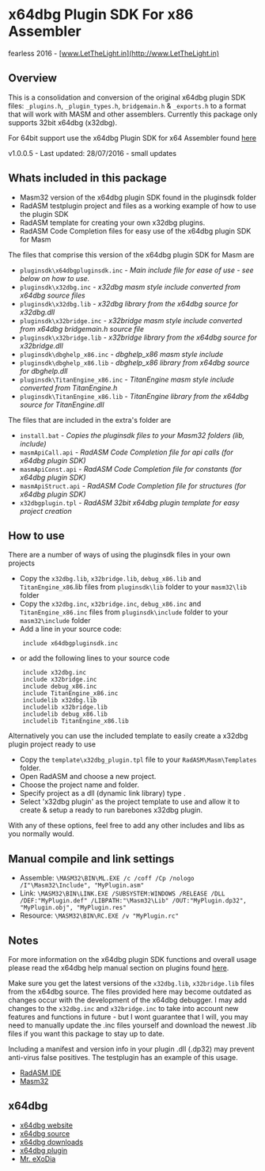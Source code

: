 # x64dbg Plugin SDK For x86 Assembler

fearless 2016 - [www.LetTheLight.in](http://www.LetTheLight.in)

## Overview

This is a consolidation and conversion of the original x64dbg plugin SDK files: `_plugins.h`, `_plugin_types.h`, `bridgemain.h` & `_exports.h` to a format that will work with MASM and other assemblers. Currently this package only supports 32bit x64dbg (x32dbg).

For 64bit support use the x64dbg Plugin SDK for x64 Assembler found [here](https://github.com/mrfearless/x64dbg-Plugin-SDK-for-x64-Assembler)

v1.0.0.5 - Last updated: 28/07/2016 - small updates

## Whats included in this package
* Masm32 version of the x64dbg plugin SDK found in the pluginsdk folder
* RadASM testplugin project and files as a working example of how to use the plugin SDK
* RadASM template for creating your own x32dbg plugins.
* RadASM Code Completion files for easy use of the x64dbg plugin SDK for Masm

The files that comprise this version of the x64dbg plugin SDK for Masm are

* `pluginsdk\x64dbgpluginsdk.inc` - _Main include file for ease of use - see below on how to use._
* `pluginsdk\x32dbg.inc` - _x32dbg masm style include converted from x64dbg source files_
* `pluginsdk\x32dbg.lib` - _x32dbg library from the x64dbg source for x32dbg.dll_
* `pluginsdk\x32bridge.inc` - _x32bridge masm style include converted from x64dbg bridgemain.h source file_
* `pluginsdk\x32bridge.lib` - _x32bridge library from the x64dbg source for x32bridge.dll_
* `pluginsdk\dbghelp_x86.inc` - _dbghelp_x86 masm style include_
* `pluginsdk\dbghelp_x86.lib` - _dbghelp_x86 library from x64dbg source for dbghelp.dll_
* `pluginsdk\TitanEngine_x86.inc` - _TitanEngine masm style include converted from TitanEngine.h_
* `pluginsdk\TitanEngine_x86.lib` - _TitanEngine library from the x64dbg source for TitanEngine.dll_

The files that are included in the extra's folder are

* `install.bat` - _Copies the pluginsdk files to your Masm32 folders (lib, include)_
* `masmApiCall.api` - _RadASM Code Completion file for api calls (for x64dbg plugin SDK)_
* `masmApiConst.api` - _RadASM Code Completion file for constants (for x64dbg plugin SDK)_
* `masmApiStruct.api` - _RadASM Code Completion file for structures (for x64dbg plugin SDK)_
* `x32dbgplugin.tpl` - _RadASM 32bit x64dbg plugin template for easy project creation_


## How to use
There are a number of ways of using the pluginsdk files in your own projects

* Copy the `x32dbg.lib`, `x32bridge.lib`, `debug_x86.lib` and `TitanEngine_x86`.lib files from `pluginsdk\lib` folder to your `masm32\lib` folder
* Copy the `x32dbg.inc`, `x32bridge.inc`, `debug_x86.inc` and `TitanEngine_x86.inc` files from `pluginsdk\include` folder to your `masm32\include` folder
* Add a line in your source code:
```
    include x64dbgpluginsdk.inc
```
* or add the following lines to your source code
```
    include x32dbg.inc
    include x32bridge.inc
    include debug_x86.inc
	include TitanEngine_x86.inc
	includelib x32dbg.lib
    includelib x32bridge.lib
    includelib debug_x86.lib
	includelib TitanEngine_x86.lib
```

Alternatively you can use the included template to easily create a x32dbg plugin project ready to use

* Copy the `template\x32dbg_plugin.tpl` file to your `RadASM\Masm\Templates` folder.
* Open RadASM and choose a new project.
* Choose the project name and folder.
* Specify project as a dll (dynamic link library) type .
* Select 'x32dbg plugin' as the project template to use and allow it to create & setup a ready to run barebones x32dbg plugin.

With any of these options, feel free to add any other includes and libs as you normally would.

## Manual compile and link settings
* Assemble: `\MASM32\BIN\ML.EXE /c /coff /Cp /nologo /I"\Masm32\Include", "MyPlugin.asm"`
* Link: `\MASM32\BIN\LINK.EXE /SUBSYSTEM:WINDOWS /RELEASE /DLL /DEF:"MyPlugin.def" /LIBPATH:"\Masm32\Lib" /OUT:"MyPlugin.dp32", "MyPlugin.obj", "MyPlugin.res"`
* Resource: `\MASM32\BIN\RC.EXE /v "MyPlugin.rc"`

## Notes
For more information on the x64dbg plugin SDK functions and overall usage please read the x64dbg help manual section on plugins found [here](http://x64dbg.com/help/index.htm).

Make sure you get the latest versions of the `x32dbg.lib`, `x32bridge.lib` files from the x64dbg source. The files provided here may become outdated as changes occur with the development of the x64dbg debugger. I may add changes to the `x32dbg.inc` and `x32bridge.inc` to take into account new features and functions in future - but I wont guarantee that I will, you may need to manually update the .inc files yourself and download the newest .lib files if you want this package to stay up to date.

Including a manifest and version info in your plugin .dll (.dp32) may prevent anti-virus false positives. The testplugin has an example of this usage.

*  [RadASM IDE](http://www.softpedia.com/get/Programming/File-Editors/RadASM.shtml)
*  [Masm32](http://www.masm32.com/masmdl.htm)


## x64dbg
* [x64dbg website](http://x64dbg.com)
* [x64dbg source](https://github.com/x64dbg/x64dbg)
* [x64dbg downloads](http://sourceforge.net/projects/x64dbg)
* [x64dbg plugin](https://github.com/x64dbg/testplugin)
* [Mr. eXoDia](http://mrexodia.cf)